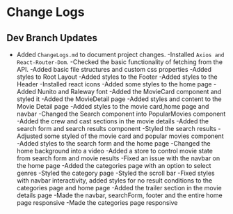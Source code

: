 # Change Logs

## Dev Branch Updates

- Added `ChangeLogs.md` to document project changes.
  -Installed `Axios and React-Router-Dom`.
  -Checked the basic functionality of fetching from the API.
  -Added basic file structures and custom css properties
  -Added styles to Root Layout
  -Added styles to the Footer
  -Added styles to the Header
  -Installed react icons
  -Added some styles to the home page
  -Added Nunito and Raleway font
  -Added the MovieCard component and styled it
  -Added the MovieDetail page
  -Added styles and content to the Movie Detail page
  -Added styles to the movie card,home page and navbar
  -Changed the Search component into PopularMovies component
  -Added the crew and cast sections in the movie details
  -Added the search form and search results component
  -Styled the search results
  -Adjusted some styled of the movie card and popular movies component
  -Added styles to the search form and the home page
  -Changed the home background into a video
  -Added a store to control movie state from search form and movie results
  -Fixed an issue with the navbar on the home page
  -Added the categories page with an option to select genres
  -Styled the category page
  -Styled the scroll bar
  -Fixed styles with navbar interactivity, added styles for no result conditions to the categories page and home page
  -Added the trailer section in the movie details page
  -Made the navbar, searchForm, footer and the entire home page responsive
  -Made the categories page responsive
